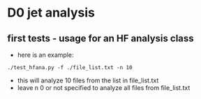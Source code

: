 # D0 jet analysis

## first tests - usage for an HF analysis class

- here is an example:

```
./test_hfana.py -f ./file_list.txt -n 10
```

- this will analyze 10 files from the list in file_list.txt
- leave n 0 or not specified to analyze all files from file_list.txt

